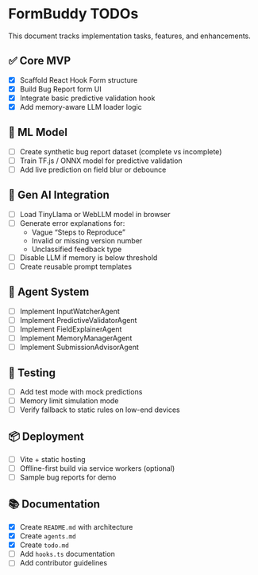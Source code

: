 # FormBuddy TODOs

This document tracks implementation tasks, features, and enhancements.

## ✅ Core MVP

- [x] Scaffold React Hook Form structure
- [x] Build Bug Report form UI
- [x] Integrate basic predictive validation hook
- [x] Add memory-aware LLM loader logic

## 🧠 ML Model

- [ ] Create synthetic bug report dataset (complete vs incomplete)
- [ ] Train TF.js / ONNX model for predictive validation
- [ ] Add live prediction on field blur or debounce

## 💬 Gen AI Integration

- [ ] Load TinyLlama or WebLLM model in browser
- [ ] Generate error explanations for:
  - Vague “Steps to Reproduce”
  - Invalid or missing version number
  - Unclassified feedback type
- [ ] Disable LLM if memory is below threshold
- [ ] Create reusable prompt templates

## 🧩 Agent System

- [ ] Implement InputWatcherAgent
- [ ] Implement PredictiveValidatorAgent
- [ ] Implement FieldExplainerAgent
- [ ] Implement MemoryManagerAgent
- [ ] Implement SubmissionAdvisorAgent

## 🧪 Testing

- [ ] Add test mode with mock predictions
- [ ] Memory limit simulation mode
- [ ] Verify fallback to static rules on low-end devices

## 📦 Deployment

- [ ] Vite + static hosting
- [ ] Offline-first build via service workers (optional)
- [ ] Sample bug reports for demo

## 📚 Documentation

- [x] Create `README.md` with architecture
- [x] Create `agents.md`
- [x] Create `todo.md`
- [ ] Add `hooks.ts` documentation
- [ ] Add contributor guidelines
